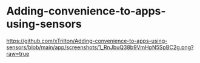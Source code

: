 # Adding-convenience-to-apps-using-sensors




https://github.com/xTrilton/Adding-convenience-to-apps-using-sensors/blob/main/app/screenshots/1_RnJbuQ38b9VmHpN5SpBC2g.png?raw=true
